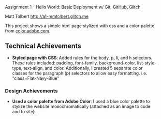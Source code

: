  Assignment 1 - Hello World: Basic Deployment w/ Git, GitHub, Glitch
 
Matt Tolbert
http://a1-mmtolbert.glitch.me

This project shows a simple html page stylized with css and a color palette from [color.adobe.com](https://color.adobe.com).

## Technical Achievements
- **Styled page with CSS**: Added rules for the body, p, li, and h selectors. These rules included: padding, font-family, background-color, list-style-type, text-align, and color. Additionally, I created 5 separate color classes for the paragraph (p) selectors to allow easy formatting. i.e. "class=Flat-Navy-Blue"

### Design Achievements
- **Used a color palette from Adobe Color**: I used a blue color palette to stylize the website monochromatically (attached as an image to code and to site).


